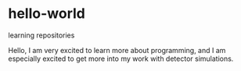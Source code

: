 # hello-world
learning repositories

Hello, I am very excited to learn more about programming, and I am
especially excited to get more into my work with detector simulations.
